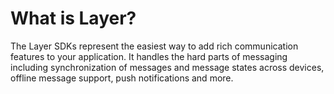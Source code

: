 # What is Layer?

The Layer SDKs represent the easiest way to add rich communication features to your application.
It handles the hard parts of messaging including synchronization of messages and message states across devices, offline message support, push notifications and more.
